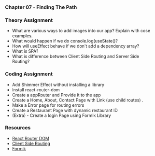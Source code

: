 ### Chapter 07 - Finding The Path

### Theory Assignment

* What are various ways to add images into our app? Explain with cose examples.
* What would happen if we do console.log(useState()?
* How will useEffect behave if we don't add a dependency array?
* What is SPA?
* What is difference between Client Side Routing and Server Side Routing?

### Coding Assignment

* Add Shimmer Effect without installing a library
* Install react-router-dom
* Create a appRouter and Provide it to the app 
* Create a Home, About, Contact Page with Link (use child routes) .
* Make a Error page for routing errors
* Create a Restaurant Page with dynamic restaurant ID
* (Extra) - Create a login Page using Formik Library

### Resources

* [React Router DOM](https://reactrouter.com/en/main)
* [Client Side Routing](https://reactrouter.com/en/main/start/overview)
* [Formik](https://formik.org/)